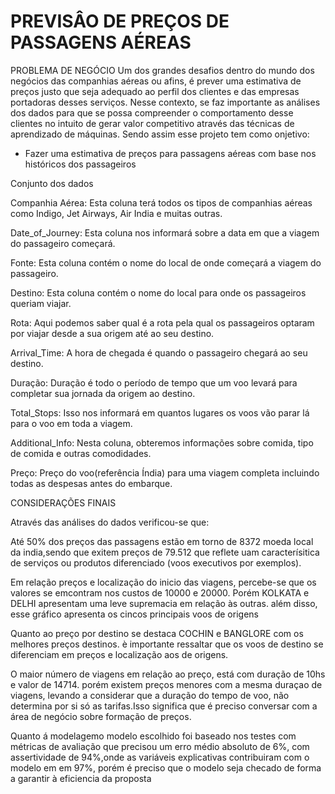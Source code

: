 # PREVISÂO DE PREÇOS DE PASSAGENS AÉREAS
PROBLEMA DE NEGÓCIO
Um dos grandes desafios dentro do mundo dos negócios das companhias aéreas ou afins, é prever uma estimativa de preços justo que seja adequado ao perfil dos clientes e das empresas portadoras desses serviços. Nesse contexto, se faz importante as análises dos dados para que se possa compreender o comportamento desse clientes no intuito de gerar valor competitivo através das técnicas de aprendizado de máquinas. Sendo assim esse projeto tem como onjetivo:

- Fazer uma estimativa de preços para passagens aéreas com base nos históricos dos passageiros

Conjunto dos dados

Companhia Aérea: Esta coluna terá todos os tipos de companhias aéreas como Indigo, Jet Airways, Air India e muitas outras.

Date_of_Journey: Esta coluna nos informará sobre a data em que a viagem do passageiro começará.

Fonte: Esta coluna contém o nome do local de onde começará a viagem do passageiro.

Destino: Esta coluna contém o nome do local para onde os passageiros queriam viajar.

Rota: Aqui podemos saber qual é a rota pela qual os passageiros optaram por viajar desde a sua origem até ao seu destino.

Arrival_Time: A hora de chegada é quando o passageiro chegará ao seu destino.

Duração: Duração é todo o período de tempo que um voo levará para completar sua jornada da origem ao destino.

Total_Stops: Isso nos informará em quantos lugares os voos vão parar lá para o voo em toda a viagem.

Additional_Info: Nesta coluna, obteremos informações sobre comida, tipo de comida e outras comodidades.

Preço: Preço do voo(referência Índia) para uma viagem completa incluindo todas as despesas antes do embarque.

CONSIDERAÇÕES FINAIS

Através das análises do dados verificou-se que:

Até 50% dos preços das passagens estão em torno de 8372 moeda local da india,sendo que exitem preços de 79.512 que reflete uam caracterísitica de serviços ou produtos diferenciado (voos executivos por exemplos).

Em relação preços e localização do inicio das viagens, percebe-se que os valores se emcontram nos custos de 10000 e 20000. Porém KOLKATA e DELHI apresentam uma leve supremacia em relação às outras. além disso, esse gráfico apresenta os cincos principais voos de origens

Quanto ao preço por destino se destaca COCHIN e BANGLORE com os melhores preços destinos. è importante ressaltar que os voos de destino se diferenciam em preços e localização aos de origens.

O maior número de viagens em relação ao preço, está com duração de 10hs e valor de 14714. porém existem preços menores com a mesma duraçao de viagens, levando a considerar que a duração do tempo de voo, não determina por si só as tarifas.Isso significa que é preciso conversar com a área de negócio sobre formação de preços.

Quanto á modelagemo modelo escolhido foi baseado nos testes com métricas de avaliação que precisou um erro médio absoluto de 6%, com assertividade de 94%,onde as variáveis explicativas contribuiram com o modelo em em 97%, porém é preciso que o modelo seja checado de forma a garantir à eficiencia da proposta
